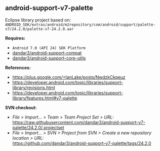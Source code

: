 ## android-support-v7-palette

Eclipse library project based on:<br/>
`ANDROID_SDK/extras/android/m2repository/com/android/support/palette-v7/24.2.0/palette-v7-24.2.0.aar`

**Requires:**
- `Android 7.0 (API 24) SDK Platform`
- [dandar3/android-support-compat](https://github.com/dandar3/android-support-compat/tree/24.2.0)
- [dandar3/android-support-core-utils](https://github.com/dandar3/android-support-core-utils/tree/24.2.0)

**References:**
- https://plus.google.com/+IanLake/posts/NwdzkCkqeuz
- https://developer.android.com/topic/libraries/support-library/revisions.html
- https://developer.android.com/topic/libraries/support-library/features.html#v7-palette

**SVN checkout:**
- _File > Import... > Team > Team Project Set > URL:_<br/>
  https://raw.githubusercontent.com/dandar3/android-support-v7-palette/24.2.0/.projectset
- _File > Import... > SVN > Project from SVN > Create a new repository location > URL:_<br/> 
  https://github.com/dandar3/android-support-v7-palette/tags/24.2.0